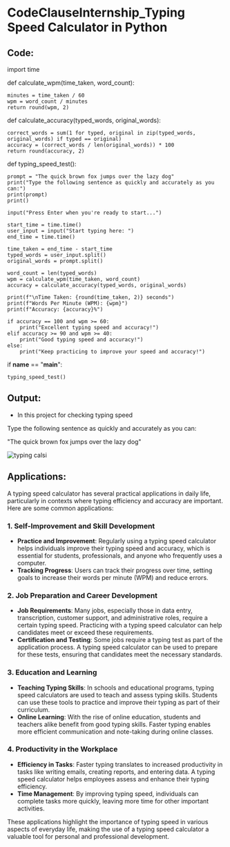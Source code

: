 # CodeClauseInternship_Typing Speed Calculator in Python
## Code:

import time

def calculate_wpm(time_taken, word_count):

    minutes = time_taken / 60
    wpm = word_count / minutes
    return round(wpm, 2)

def calculate_accuracy(typed_words, original_words):

    correct_words = sum(1 for typed, original in zip(typed_words, original_words) if typed == original)
    accuracy = (correct_words / len(original_words)) * 100
    return round(accuracy, 2)

def typing_speed_test():

    prompt = "The quick brown fox jumps over the lazy dog"
    print("Type the following sentence as quickly and accurately as you can:")
    print(prompt)
    print()

    input("Press Enter when you're ready to start...")
    
    start_time = time.time()
    user_input = input("Start typing here: ")
    end_time = time.time()

    time_taken = end_time - start_time
    typed_words = user_input.split()
    original_words = prompt.split()

    word_count = len(typed_words)
    wpm = calculate_wpm(time_taken, word_count)
    accuracy = calculate_accuracy(typed_words, original_words)

    print(f"\nTime Taken: {round(time_taken, 2)} seconds")
    print(f"Words Per Minute (WPM): {wpm}")
    print(f"Accuracy: {accuracy}%")

    if accuracy == 100 and wpm >= 60:
        print("Excellent typing speed and accuracy!")
    elif accuracy >= 90 and wpm >= 40:
        print("Good typing speed and accuracy!")
    else:
        print("Keep practicing to improve your speed and accuracy!")

if __name__ == "__main__":
  
    typing_speed_test()

## Output:
- In this project for checking typing speed
  
Type the following sentence as quickly and accurately as you can:

"The quick brown fox jumps over the lazy dog"

![typing calsi](https://github.com/user-attachments/assets/09ffe86d-1296-410f-99f8-0ce3dd4377c9)

## Applications:
A typing speed calculator has several practical applications in daily life, particularly in contexts where typing efficiency and accuracy are important. Here are some common applications:

### 1. **Self-Improvement and Skill Development**
   - **Practice and Improvement**: Regularly using a typing speed calculator helps individuals improve their typing speed and accuracy, which is essential for students, professionals, and anyone who frequently uses a computer.
   - **Tracking Progress**: Users can track their progress over time, setting goals to increase their words per minute (WPM) and reduce errors.

### 2. **Job Preparation and Career Development**
   - **Job Requirements**: Many jobs, especially those in data entry, transcription, customer support, and administrative roles, require a certain typing speed. Practicing with a typing speed calculator can help candidates meet or exceed these requirements.
   - **Certification and Testing**: Some jobs require a typing test as part of the application process. A typing speed calculator can be used to prepare for these tests, ensuring that candidates meet the necessary standards.

### 3. **Education and Learning**
   - **Teaching Typing Skills**: In schools and educational programs, typing speed calculators are used to teach and assess typing skills. Students can use these tools to practice and improve their typing as part of their curriculum.
   - **Online Learning**: With the rise of online education, students and teachers alike benefit from good typing skills. Faster typing enables more efficient communication and note-taking during online classes.

### 4. **Productivity in the Workplace**
   - **Efficiency in Tasks**: Faster typing translates to increased productivity in tasks like writing emails, creating reports, and entering data. A typing speed calculator helps employees assess and enhance their typing efficiency.
   - **Time Management**: By improving typing speed, individuals can complete tasks more quickly, leaving more time for other important activities.

These applications highlight the importance of typing speed in various aspects of everyday life, making the use of a typing speed calculator a valuable tool for personal and professional development.
